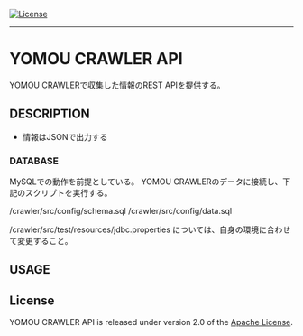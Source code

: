 [![License](https://img.shields.io/badge/License-Apache%202.0-blue.svg)](https://opensource.org/licenses/Apache-2.0)
***
# YOMOU CRAWLER API
YOMOU CRAWLERで収集した情報のREST APIを提供する。

## DESCRIPTION
* 情報はJSONで出力する

### DATABASE
MySQLでの動作を前提としている。
YOMOU CRAWLERのデータに接続し、下記のスクリプトを実行する。

  /crawler/src/config/schema.sql
  /crawler/src/config/data.sql

  /crawler/src/test/resources/jdbc.properties については、自身の環境に合わせて変更すること。

## USAGE


## License
YOMOU CRAWLER API is released under version 2.0 of the [Apache License][].

[Apache License]: http://www.apache.org/licenses/LICENSE-2.0
